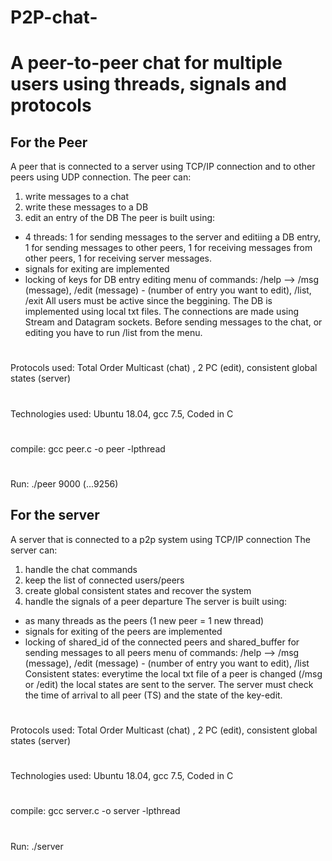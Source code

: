 # P2P-chat-
# A peer-to-peer chat for multiple users using threads, signals and protocols

## For the Peer
A peer that is connected to a server using TCP/IP connection and to other peers using UDP connection.
The peer can:
1) write messages to a chat
2) write these messages to a DB
3) edit an entry of the DB
The peer is built using:
- 4 threads: 1 for sending messages to the server and editiing a DB entry, 1 for sending messages to 
other peers, 1 for receiving messages from other peers, 1 for receiving server messages.
- signals for exiting are implemented
- locking of keys for DB entry editing
menu of commands: /help --> /msg (message), /edit (message) - (number of entry you want to edit), /list, /exit
All users must be active since the beggining.
The DB is implemented using local txt files. The connections are made using Stream and Datagram sockets.
Before sending messages to the chat, or editing you have to run /list from the menu.
#
Protocols used: Total Order Multicast (chat) , 2 PC (edit), consistent global states (server)
#
Technologies used: Ubuntu 18.04, gcc 7.5, Coded in C
#
compile: gcc peer.c -o peer -lpthread
#
Run: ./peer 9000 (...9256) 

## For the server
A server that is connected to a p2p system using TCP/IP connection 
The server can:
1) handle the chat commands
2) keep the list of connected users/peers
3) create global consistent states and recover the system
4) handle the signals of a peer departure
The server is built using:
- as many threads as the peers (1 new peer = 1 new thread)
- signals for exiting of the peers are implemented
- locking of shared_id of the connected peers and shared_buffer for sending messages to all peers
menu of commands: /help --> /msg (message), /edit (message) - (number of entry you want to edit), /list
Consistent states: everytime the local txt file of a peer is changed (/msg or /edit) the local states are sent to the server.
The server must check the time of arrival to all peer (TS) and the state of the key-edit.
#
Protocols used: Total Order Multicast (chat) , 2 PC (edit), consistent global states (server)
#
Technologies used: Ubuntu 18.04, gcc 7.5, Coded in C
#
compile: gcc server.c -o server -lpthread
#
Run: ./server
